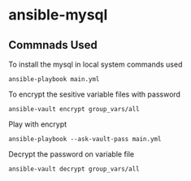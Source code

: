 # ansible-mysql
## Commnads Used

To install the mysql in local system 
commands used 
```
ansible-playbook main.yml
```
To encrypt the sesitive variable files  with password
```
ansible-vault encrypt group_vars/all
```

Play with encrypt  
```
ansible-playbook --ask-vault-pass main.yml
```

Decrypt the password on variable file
```
ansible-vault decrypt group_vars/all
```
